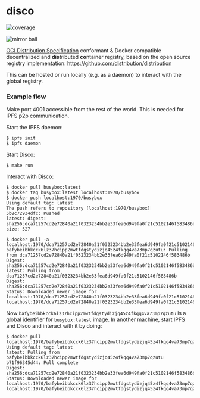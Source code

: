 # disco
![coverage](https://img.shields.io/badge/coverage-73.3%25-brightgreen)

![mirror ball](https://upload.wikimedia.org/wikipedia/commons/2/29/Disco_ball4.jpg)

[OCI Distribution Specification](https://github.com/opencontainers/distribution-spec/blob/main/spec.md) conformant & Docker compatible decentralized and **dis**tributed **co**ntainer registry, based on the open source registry implementation: https://github.com/distribution/distribution

This can be hosted or run locally (e.g. as a daemon) to interact with the global registry.

### Example flow

Make port 4001 accessible from the rest of the world. This is needed for IPFS p2p communication.

Start the IPFS daemon:
```
$ ipfs init
$ ipfs daemon
```

Start Disco:
```
$ make run
```

Interact with Disco:
```
$ docker pull busybox:latest
$ docker tag busybox:latest localhost:1970/busybox
$ docker push localhost:1970/busybox
Using default tag: latest
The push refers to repository [localhost:1970/busybox]
5b8c72934dfc: Pushed 
latest: digest: sha256:dca71257cd2e72840a21f0323234bb2e33fea6d949fa0f21c5102146f583486b size: 527

$ docker pull -a localhost:1970/dca71257cd2e72840a21f0323234bb2e33fea6d949fa0f21c5102146f583486b
bafybeibbkcck6lz37hcipp2mwtfdgstydizjq45z4fkqq4va73mp7qzutu: Pulling from dca71257cd2e72840a21f0323234bb2e33fea6d949fa0f21c5102146f583486b
Digest: sha256:dca71257cd2e72840a21f0323234bb2e33fea6d949fa0f21c5102146f583486b
latest: Pulling from dca71257cd2e72840a21f0323234bb2e33fea6d949fa0f21c5102146f583486b
Digest: sha256:dca71257cd2e72840a21f0323234bb2e33fea6d949fa0f21c5102146f583486b
Status: Downloaded newer image for localhost:1970/dca71257cd2e72840a21f0323234bb2e33fea6d949fa0f21c5102146f583486b
localhost:1970/dca71257cd2e72840a21f0323234bb2e33fea6d949fa0f21c5102146f583486b
```

Now `bafybeibbkcck6lz37hcipp2mwtfdgstydizjq45z4fkqq4va73mp7qzutu` is a global identifier for `busybox:latest` image. In another machine, start IPFS and Disco and interact with it by doing:

```
$ docker pull localhost:1970/bafybeibbkcck6lz37hcipp2mwtfdgstydizjq45z4fkqq4va73mp7qzutu
Using default tag: latest
latest: Pulling from bafybeibbkcck6lz37hcipp2mwtfdgstydizjq45z4fkqq4va73mp7qzutu
b71f96345d44: Pull complete 
Digest: sha256:dca71257cd2e72840a21f0323234bb2e33fea6d949fa0f21c5102146f583486b
Status: Downloaded newer image for localhost:1970/bafybeibbkcck6lz37hcipp2mwtfdgstydizjq45z4fkqq4va73mp7qzutu:latest
localhost:1970/bafybeibbkcck6lz37hcipp2mwtfdgstydizjq45z4fkqq4va73mp7qzutu:latest
```
